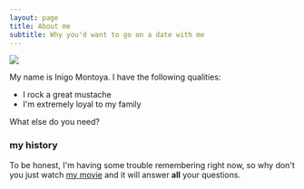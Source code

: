 ```yaml
---
layout: page
title: About me
subtitle: Why you'd want to go on a date with me
---
```

<span class="circular--portrait">
  <img src="{{ site.baseurl }}/assets/img/me2.jpg" />
</span>

My name is Inigo Montoya. I have the following qualities:

- I rock a great mustache
- I'm extremely loyal to my family

What else do you need?

### my history

To be honest, I'm having some trouble remembering right now, so why don't you just watch [my movie](https://en.wikipedia.org/wiki/The_Princess_Bride_%28film%29) and it will answer **all** your questions.
